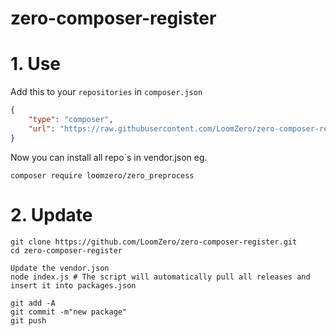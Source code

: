 # zero-composer-register

# 1. Use

Add this to your `repositories` in `composer.json`

```json
{
    "type": "composer",
    "url": "https://raw.githubusercontent.com/LoomZero/zero-composer-register/master/"
}
```

Now you can install all repo`s in vendor.json eg.

`composer require loomzero/zero_preprocess`

# 2. Update

```shell
git clone https://github.com/LoomZero/zero-composer-register.git
cd zero-composer-register

Update the vendor.json
node index.js # The script will automatically pull all releases and insert it into packages.json

git add -A
git commit -m"new package"
git push
```

